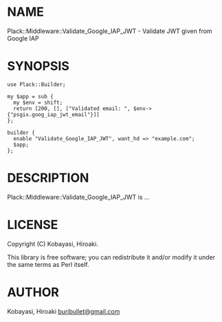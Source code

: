 
# NAME

Plack::Middleware::Validate\_Google\_IAP\_JWT - Validate JWT given from Google IAP

# SYNOPSIS

    use Plack::Builder;

    my $app = sub {
      my $env = shift;
      return [200, [], ["Validated email: ", $env->{"psgix.goog_iap_jwt_email"}]]
    };

    builder {
      enable "Validate_Google_IAP_JWT", want_hd => "example.com";
      $app;
    };

# DESCRIPTION

Plack::Middleware::Validate\_Google\_IAP\_JWT is ...

# LICENSE

Copyright (C) Kobayasi, Hiroaki.

This library is free software; you can redistribute it and/or modify
it under the same terms as Perl itself.

# AUTHOR

Kobayasi, Hiroaki <buribullet@gmail.com>
